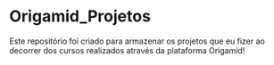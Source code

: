 # Origamid_Projetos

Este repositório foi criado para armazenar os projetos que eu fizer 
ao decorrer dos cursos realizados através da plataforma Origamid!
